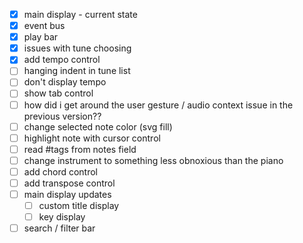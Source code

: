 - [x] main display - current state
- [x] event bus
- [x] play bar
- [x] issues with tune choosing
- [x] add tempo control
- [ ] hanging indent in tune list
- [ ] don't display tempo
- [ ] show tab control
- [ ] how did i get around the user gesture / audio context issue in the previous version??
- [ ] change selected note color (svg fill)
- [ ] highlight note with cursor control
- [ ] read #tags from notes field 
- [ ] change instrument to something less obnoxious than the piano
- [ ] add chord control
- [ ] add transpose control
- [ ] main display updates
  - [ ] custom title display
  - [ ] key display

- [ ] search / filter bar 